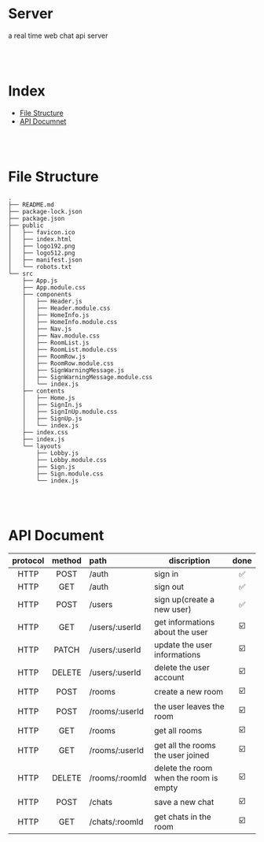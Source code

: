 # Server

a real time web chat api server

<br>
<br>

# Index

- [File Structure](#file-structure)
- [API Documnet](#api-document)

<br>
<br>

# File Structure

```
.
├── README.md
├── package-lock.json
├── package.json
├── public
│   ├── favicon.ico
│   ├── index.html
│   ├── logo192.png
│   ├── logo512.png
│   ├── manifest.json
│   └── robots.txt
└── src
    ├── App.js
    ├── App.module.css
    ├── components
    │   ├── Header.js
    │   ├── Header.module.css
    │   ├── HomeInfo.js
    │   ├── HomeInfo.module.css
    │   ├── Nav.js
    │   ├── Nav.module.css
    │   ├── RoomList.js
    │   ├── RoomList.module.css
    │   ├── RoomRow.js
    │   ├── RoomRow.module.css
    │   ├── SignWarningMessage.js
    │   ├── SignWarningMessage.module.css
    │   └── index.js
    ├── contents
    │   ├── Home.js
    │   ├── SignIn.js
    │   ├── SignInUp.module.css
    │   ├── SignUp.js
    │   └── index.js
    ├── index.css
    ├── index.js
    └── layouts
        ├── Lobby.js
        ├── Lobby.module.css
        ├── Sign.js
        ├── Sign.module.css
        └── index.js
```

<br>
<br>

# API Document

| protocol | method | path           | discription                            | done |
| :------: | :----: | :------------- | -------------------------------------- | :--: |
|   HTTP   |  POST  | /auth          | sign in                                |  ✅  |
|   HTTP   |  GET   | /auth          | sign out                               |  ✅  |
|   HTTP   |  POST  | /users         | sign up(create a new user)             |  ✅  |
|   HTTP   |  GET   | /users/:userId | get informations about the user        |  ☑️  |
|   HTTP   | PATCH  | /users/:userId | update the user informations           |  ☑️  |
|   HTTP   | DELETE | /users/:userId | delete the user account                |  ☑️  |
|   HTTP   |  POST  | /rooms         | create a new room                      |  ☑️  |
|   HTTP   |  POST  | /rooms/:userId | the user leaves the room               |  ☑️  |
|   HTTP   |  GET   | /rooms         | get all rooms                          |  ☑️  |
|   HTTP   |  GET   | /rooms/:userId | get all the rooms the user joined      |  ☑️  |
|   HTTP   | DELETE | /rooms/:roomId | delete the room when the room is empty |  ☑️  |
|   HTTP   |  POST  | /chats         | save a new chat                        |  ☑️  |
|   HTTP   |  GET   | /chats/:roomId | get chats in the room                  |  ☑️  |

<br>
<br>
